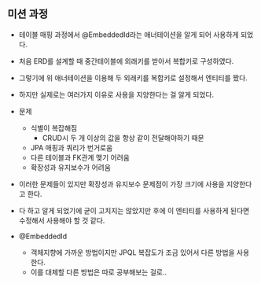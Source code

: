 
## 미션 과정

- 테이블 매핑 과정에서 @EmbeddedId라는 애너테이션을 알게 되어 사용하게 되었다.
- 처음 ERD를 설계할 때 중간테이블에 외래키를 받아서 복합키로 구성하였다.
- 그렇기에 위 애너테이션을 이용해 두 외래키를 복합키로 설정해서 엔티티를 짰다.
- 하지만 실제로는 여러가지 이유로 사용을 지양한다는 걸 알게 되었다.

- 문제 
  - 식별이 복잡해짐
    - CRUD시 두 개 이상의 값을 항상 같이 전달해야하기 때문
  - JPA 매핑과 쿼리가 번거로움
  - 다른 테이블과 FK관계 맺기 어려움
  - 확장성과 유지보수가 어려움
- 이러한 문제들이 있지만 확장성과 유지보수 문제점이 가장 크기에 사용을 지양한다고 한다.
- 다 하고 알게 되었기에 굳이 고치지는 않았지만 후에 이 엔티티를 사용하게 된다면 수정해서 사용해야 할 것 같다.


- @EmbeddedId
  - 객체지향에 가까운 방법이지만 JPQL 복잡도가 조금 있어서 다른 방법을 사용한다. 
  - 이를 대체할 다른 방법은 따로 공부해보는 걸로..


